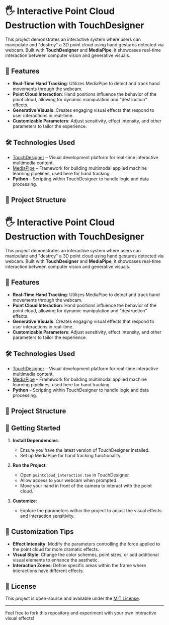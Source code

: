 # 🖐️ Interactive Point Cloud Destruction with TouchDesigner

This project demonstrates an interactive system where users can manipulate and "destroy" a 3D point cloud using hand gestures detected via webcam. Built with **TouchDesigner** and **MediaPipe**, it showcases real-time interaction between computer vision and generative visuals.


## 🧰 Features

- **Real-Time Hand Tracking**: Utilizes MediaPipe to detect and track hand movements through the webcam.
- **Point Cloud Interaction**: Hand positions influence the behavior of the point cloud, allowing for dynamic manipulation and "destruction" effects.
- **Generative Visuals**: Creates engaging visual effects that respond to user interactions in real-time.
- **Customizable Parameters**: Adjust sensitivity, effect intensity, and other parameters to tailor the experience.

## 🛠️ Technologies Used

- [TouchDesigner](https://derivative.ca/) – Visual development platform for real-time interactive multimedia content.
- [MediaPipe](https://mediapipe.dev/) – Framework for building multimodal applied machine learning pipelines, used here for hand tracking.
- **Python** – Scripting within TouchDesigner to handle logic and data processing.

## 📁 Project Structure

# 🖐️ Interactive Point Cloud Destruction with TouchDesigner

This project demonstrates an interactive system where users can manipulate and "destroy" a 3D point cloud using hand gestures detected via webcam. Built with **TouchDesigner** and **MediaPipe**, it showcases real-time interaction between computer vision and generative visuals.

## 🧰 Features

- **Real-Time Hand Tracking**: Utilizes MediaPipe to detect and track hand movements through the webcam.
- **Point Cloud Interaction**: Hand positions influence the behavior of the point cloud, allowing for dynamic manipulation and "destruction" effects.
- **Generative Visuals**: Creates engaging visual effects that respond to user interactions in real-time.
- **Customizable Parameters**: Adjust sensitivity, effect intensity, and other parameters to tailor the experience.

## 🛠️ Technologies Used

- [TouchDesigner](https://derivative.ca/) – Visual development platform for real-time interactive multimedia content.
- [MediaPipe](https://mediapipe.dev/) – Framework for building multimodal applied machine learning pipelines, used here for hand tracking.
- **Python** – Scripting within TouchDesigner to handle logic and data processing.

## 📁 Project Structure


## 🚀 Getting Started

1. **Install Dependencies**:
   - Ensure you have the latest version of TouchDesigner installed.
   - Set up MediaPipe for hand tracking functionality.

2. **Run the Project**:
   - Open `pointcloud_interaction.toe` in TouchDesigner.
   - Allow access to your webcam when prompted.
   - Move your hand in front of the camera to interact with the point cloud.

3. **Customize**:
   - Explore the parameters within the project to adjust the visual effects and interaction sensitivity.

## 🔧 Customization Tips

- **Effect Intensity**: Modify the parameters controlling the force applied to the point cloud for more dramatic effects.
- **Visual Style**: Change the color schemes, point sizes, or add additional visual elements to enhance the aesthetic.
- **Interaction Zones**: Define specific areas within the frame where interactions have different effects.

## 📄 License

This project is open-source and available under the [MIT License](LICENSE).


---

Feel free to fork this repository and experiment with your own interactive visual effects!
